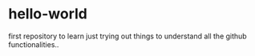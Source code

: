 # hello-world
first repository to learn
just trying out things to understand all the github functionalities..
